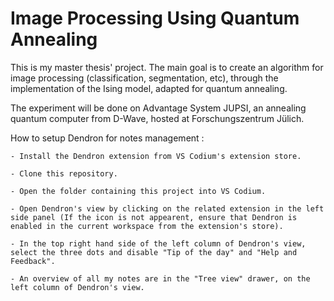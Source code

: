 # Image Processing Using Quantum Annealing

This is my master thesis' project. The main goal is to create an algorithm for image processing (classification, segmentation, etc), through the implementation of the Ising model, adapted for quantum annealing.

The experiment will be done on Advantage System JUPSI, an annealing quantum computer from D-Wave, hosted at Forschungszentrum Jülich.

How to setup Dendron for notes management :

    - Install the Dendron extension from VS Codium's extension store.

    - Clone this repository.

    - Open the folder containing this project into VS Codium.

    - Open Dendron's view by clicking on the related extension in the left side panel (If the icon is not appearent, ensure that Dendron is enabled in the current workspace from the extension's store).

    - In the top right hand side of the left column of Dendron's view, select the three dots and disable "Tip of the day" and "Help and Feedback".

    - An overview of all my notes are in the "Tree view" drawer, on the left column of Dendron's view.
